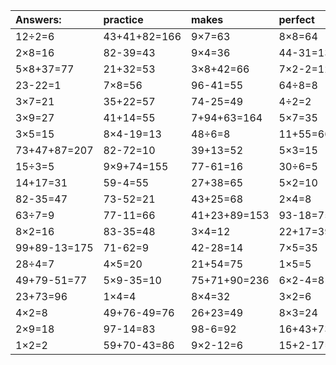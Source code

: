 | Answers: | practice | makes | perfect | ! |
| :--- | :--- | :--- | :--- | :--- |
| 12÷2=6 | 43+41+82=166 | 9×7=63 | 8×8=64 | 99-61=38 | 
| 2×8=16 | 82-39=43 | 9×4=36 | 44-31=13 | 2+82=84 | 
| 5×8+37=77 | 21+32=53 | 3×8+42=66 | 7×2-2=12 | 4×3+88=100 | 
| 23-22=1 | 7×8=56 | 96-41=55 | 64÷8=8 | 4×7-20=8 | 
| 3×7=21 | 35+22=57 | 74-25=49 | 4÷2=2 | 9×9=81 | 
| 3×9=27 | 41+14=55 | 7+94+63=164 | 5×7=35 | 58+11=69 | 
| 3×5=15 | 8×4-19=13 | 48÷6=8 | 11+55=66 | 9×8=72 | 
| 73+47+87=207 | 82-72=10 | 39+13=52 | 5×3=15 | 81-10=71 | 
| 15÷3=5 | 9×9+74=155 | 77-61=16 | 30÷6=5 | 8×9=72 | 
| 14+17=31 | 59-4=55 | 27+38=65 | 5×2=10 | 40+16+74=130 | 
| 82-35=47 | 73-52=21 | 43+25=68 | 2×4=8 | 3×2+57=63 | 
| 63÷7=9 | 77-11=66 | 41+23+89=153 | 93-18=75 | 4+47=51 | 
| 8×2=16 | 83-35=48 | 3×4=12 | 22+17=39 | 7×7=49 | 
| 99+89-13=175 | 71-62=9 | 42-28=14 | 7×5=35 | 16+31=47 | 
| 28÷4=7 | 4×5=20 | 21+54=75 | 1×5=5 | 2+30-5=27 | 
| 49+79-51=77 | 5×9-35=10 | 75+71+90=236 | 6×2-4=8 | 3×8=24 | 
| 23+73=96 | 1×4=4 | 8×4=32 | 3×2=6 | 45÷9=5 | 
| 4×2=8 | 49+76-49=76 | 26+23=49 | 8×3=24 | 16÷4=4 | 
| 2×9=18 | 97-14=83 | 98-6=92 | 16+43+73=132 | 7×2=14 | 
| 1×2=2 | 59+70-43=86 | 9×2-12=6 | 15+2-17=0 | 27+34-38=23 | 

